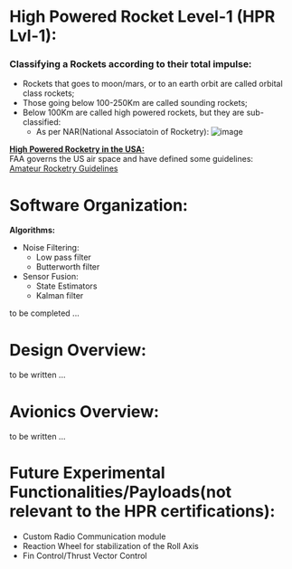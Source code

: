 # High Powered Rocket Level-1 (HPR Lvl-1):


### Classifying a Rockets according to their total impulse:
- Rockets that goes to moon/mars, or to an earth orbit are called orbital class rockets;
- Those going below 100-250Km are called sounding rockets;
- Below 100Km are called high powered rockets, but they are sub-classified:<br>
  - As per NAR(National Associatoin of Rocketry):
![image](https://github.com/yup-VARUN/L1Rocket/assets/110617721/90c8edc8-8cfb-430f-9047-7eff27ad1070)

<u>__High Powered Rocketry in the USA:__</u><br>
FAA governs the US air space and have defined some guidelines:<br>
[Amateur Rocketry Guidelines](https://www.faa.gov/air_traffic/publications/atpubs/pham_html/chap31_section_1.html#:~:text=Class%202%20%2D%20a%20high%20power,pound%2Dseconds)


# Software Organization:
__Algorithms:__
- Noise Filtering:
  - Low pass filter
  - Butterworth filter
- Sensor Fusion:
  - State Estimators
  - Kalman filter

to be completed ...

# Design Overview:
to be written ...

# Avionics Overview:
to be written ...


# Future Experimental Functionalities/Payloads(not relevant to the HPR certifications):
- Custom Radio Communication module
- Reaction Wheel for stabilization of the Roll Axis
- Fin Control/Thrust Vector Control

<!-- ## Depricated Gameplan:
Step 1: Shortlist all of the sensors, actuators, microcontrollers, and other hardware components that would be the perfect fit for the given problem statement.<br>
Step 2: Come up with a schematic.<br>
Step 3: Write the program for each individual component.<br>
Step 4: Test all those individual parts of codes with the microcontroller on the breadboard or in the Proteus Software.<br>
Step 5: Integrate all those components together.<br>
Step 6: Perform tests.<br>
Step 7: Design a nice board, and route all the copper traces onto a PCB of the right size and shape.<br>
Step 8: Get the PCB manufactured, or manufacture it yourself.<br>
Step 9: Solder everything together.<br>

## Avionics Goals to be accomplished:
- Sensor Calibration,
- Test and initiate the telemetry and share the data through telemetry,
- Final Health checkup & report over telemetry("say ready for launch if everything is responding as it should"),
- Ignition Sequence: <br>
  - Check if the rocket is upright.<br>
  - Start logging the raw data from all sensors in the Flash memory chip.<br>
  - Buzzer n Light flash for Launch Alert. <br>
  - Update the IMU reference. <br>
  - Start the Camera Recording. <br>
  - Listen for the final confirmation signal over the Telemetry. <br>
  - Set the ignition charges to "HIGH" for 4 seconds.
- Determine the Altitude of the rocket in real time using: <br>
  - IMU(accelerometer + gyroscope) Data | Medium Low Pass Filter<br> 
  - Pressure Sensor Data | Aggressive Low Pass Filter<br>
  - GPS Z axis Data | Medium Low Pass Filter<br>
  - Convert all of the cleaned signals into Height<br>
  - Convert all of those heights into a single height using the Kalman Filter Algorithm for fusing multiple different sensors.
- Detect the apogee with the variation in height,
- Eject the parachute,
- Data logging(save the sensor locally on the flight computer),
- Location sensing,
- Landing detection,
- Stop the Camera Recording after 5 seconds,
- Send the location through the LoRa module,
- Write all of the data from flash chips to SD Card,
- Activate the buzzer after some delay. 

## Components Specifications:
__Rocket Motor:__
- Class I Rocket Motor

__Sensors:__
- Pressure Sensor: ~~BMP280 (deprecated)~~ [BMP390](https://www.adafruit.com/product/4816) | For altitude
- Accelerometer & Gyroscope: MPU6050 | For Navigation (inertial measurement unit)
- GPS Module: NEO-6M | For location sensing
- Magnetometer: GY-273 | For orientation sensing
- Camera Module: Raspberry Pi Camera Module 3 - 12MP 120 Degree | For capturing the video footage

__Signal Receiver & Transmitters:__
- nRF24
- LoRa Module


__Pyro Channels:__
- MOSFETs
- 900mAh LiPo Battery by Apogee (Model:09204)

__Microcontroller:__
- ATmega328P (deprecated)
- [ATmega328PB](https://www.microchip.com/en-us/product/atmega328pb)

__Memory:__
- Flash memory chip: FLASH - NOR Memory IC 256Mbit SPI - Quad I/O 133 MHz 16-SOIC | Storing the data reliably(soldered connections), quickly(133 MHz)
- SD card, for easier data recovery & redundancy. -->

